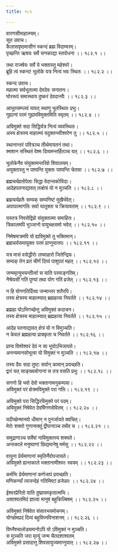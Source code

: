 ```yaml
---
title: १८२

---
```

वारणसीमाहात्म्यम्।  
सूत उवाच।  
कैलासपृष्ठमासीनं स्कन्दं ब्रह्म विदाम्वरम्।  
पृच्छन्ति ऋषयः सर्वे सनकाद्या स्तपोधना ।। १८२.१ ।।  
  
तथा राजर्षयः सर्वे ये भक्तास्तु महेश्वरे।  
ब्रूहि त्वं स्कन्द! भूलोके यत्र नित्यं भवः स्थितः ।। १८२.२ ।।  
  
स्कन्द उवाच।  
महात्मा सर्वभूतात्मा देवदेवः सनातनः।  
घोररूपं समास्थाय दुष्करं देवदानवैः ।। १८२.३ ।।  
  
आभूतसम्प्लवं यावत् स्थाणु भूतस्थितः प्रभुः।  
गुह्यानां परमं गुह्यमविमुक्तमिति स्मृतम् ।। १८२.४ ।।  
  
अविमुक्ते सदा सिद्धिर्यत्र नित्यं व्यवस्थितः।  
अस्य क्षेत्रस्य माहात्म्यं यदुक्तन्त्वीश्वरेण तु ।। १८२.५ ।।  
  
स्थानान्तरं पवित्रञ्च तीर्थमायतनं तथा।  
श्मशान संस्थितं वेश्म दिव्यमन्तर्हितञ्च यत् ।। १८२.६ ।।  
  
भूलोकेनैव संयुक्तमन्तरिक्षे शिवालयम्।  
अयुक्तास्तु न पश्यन्ति युक्ताः पश्यन्ति चेतसा ।। १८२.७ ।।  
  
ब्रह्मचर्यव्रतोपेताः सिद्धा वेदान्तकोविदाः।  
आदेहपतनाद्यावत् तत्क्षेत्रं यो न मुञ्चति ।। १८२.८ ।।  
  
ब्रह्मचर्यव्रतैः सम्यक् सम्यगिष्टं मुखैर्भवेत्।  
अपापात्मागतिः सर्वा यातूक्ता च क्रियावताम् ।। १८२.९ ।।  
  
यस्तत्र निवसेद्विप्रो संयुक्तात्मा समाहितः।  
त्रिकालमपि भुञ्जानो वायुभक्षसमो भवेत् ।। १८२.१० ।।  
  
निमेषमात्रमपि यो ह्यविमुक्ते तु भक्तिमान्।  
ब्रह्मचर्यसमायुक्तः परमं प्राप्नुयात्तपः ।। १८२.११ ।।  
  
यत्र मासं वसेद्धीरोः लघ्वाहारो जितेन्द्रियः।  
सम्यक् तेन व्रतं चीर्णं दिव्यं पाशुपतं महत् ।। १८२.१२ ।।  
  
जन्ममृत्युभयन्तीर्त्वा स याति परमाङ्गतिम्।  
नैश्रेयसीं गतिं पुण्यां तथा योग गतिं व्रजेत् ।। १८२.१३ ।।  
  
न हि योगगतिर्दिव्या जन्मान्तर शतैरपि।  
तस्य क्षेत्रस्य माहात्म्यात् ब्रह्महत्या निवर्तते ।। १८२.१४ ।।  
  
ब्रह्महा योऽभिगच्छेत्तु अविमुक्तं कदाचन।  
तस्य क्षेत्रस्य माहात्म्यात् ब्रह्महत्या निवर्तते ।। १८२.१५ ।।  
  
आदेह पतनाद्यावत् क्षेत्रं यो न विमुञ्चति।  
न केवलं ब्रह्महत्या प्राक्कृता च निवर्तते ।। १८२.१६ ।।  
  
  
प्राप्य विश्वेश्वरं देवं न सा भूयोऽभिजायते।  
अनन्यमानसोभूत्वा यो विमुक्तं न मुञ्चति ।। १८२.१७ ।।  
  
तस्य दैवः सदा तुष्टः सर्वान् कामान् प्रयच्छति।  
द्वारं यत् साङ्ख्ययोगानां स तत्र वसति प्रभुः ।। १८२.१८ ।।  
  
सगणो हि भवो देवो भक्तानामनुकम्पया।  
अविमुक्तं परं क्षेत्रमविमुक्ते परा गतिः।। १८२.१९ ।।  
  
अविमुक्ते परा सिद्धिरविमुक्ते परं पदम्।  
अविमुक्तं निषेवेत देवर्षिगणसेवितम् ।। १८२.२० ।।  
  
यदीच्छेन्मानवो धीमान् न पुनर्जायते क्वचित्।  
मेरोः शक्तो गुणान्वक्तुं द्वीपानाञ्च तथैव च ।। १८२.२१ ।।  
  
समुद्राणाञ्च सर्वेषां नाविमुक्तस्य शक्यते।  
अन्तकाले मनुष्याणां छिद्यमानेषु मर्मसु ।। १८२.२२ ।।  
  
वायुना प्रेर्यमाणानां स्मृतिर्नैवोपजायते।  
अविमुक्ते ह्यन्तकाले भक्तानामीश्वरः स्वयम् ।। १८२.२३ ।।  
  
कर्मभिः प्रेर्यमाणानां कर्णजापं प्रयच्छति।  
मणिकर्ण्यां त्यजन्देहं गतिमिष्टां व्रजेन्नरः ।। १८२.२४ ।।  
  
ईश्वरप्रेरितो याति दुष्प्रापमकृतात्मभिः।  
अशाश्वतमिदं ज्ञात्वा मानुषं बहुकिल्बिषम् ।। १८२.२५ ।।  
  
अविमुक्तं निषेवेत संसारभयमोचनम्।  
योगक्षेमप्रदं दिव्यं बहुविघ्नविनाशनम् ।। १८२.२६ ।।  
  
विघ्नैश्चालोड्यमानोऽपि यो ऽविमुक्तं न मुञ्चति।  
स मुञ्चति जरा मृत्युं जन्म चैतदशाश्वतम्  
अविमुक्ते प्रसादात्तु शिवसायुज्यमाप्नुयात् ।। १८२.२७ ।।